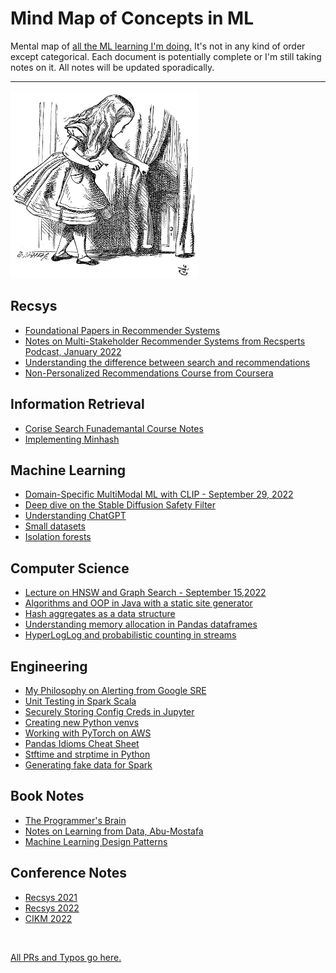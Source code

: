 # Mind Map of Concepts in ML

<div class="fs-5 col-md-8">
Mental map of <a href="https://vickiboykis.com/2022/11/10/how-i-learn-machine-learning/">all the ML learning I'm doing.</a> It's not in any kind of order except categorical. Each document is potentially complete or I'm still taking notes on it. All notes will be updated sporadically. 
</div>
<hr class="col-3 col-md-2 mb-5">
<img src="alice.jpg" width="300" height="300">

## Recsys
- [Foundational Papers in Recommender Systems](https://docs.google.com/document/d/e/2PACX-1vQDIESWxtn8I6vMWSbriQAkjMm9VQc5uyBhBF6nvl8UYc8jdBQ30nJ7avWZ7tVHVobdGi8lhC8Tx94B/pub)
- [Notes on Multi-Stakeholder Recommender Systems from Recsperts Podcast, January 2022](https://gist.github.com/veekaybee/3cd4f7f417f8eb83a40eecaeed1fd83a)
- [Understanding the difference between search and recommendations](https://gist.github.com/veekaybee/2cf54ebcbd72aa73bfe482f20866c6ef)
- [Non-Personalized Recommendations Course from Coursera](https://gist.github.com/veekaybee/3e891a5bba299fc9e33640d66d5bb6f2)
            
## Information Retrieval
- [Corise Search Funademantal Course Notes](https://docs.google.com/document/d/e/2PACX-1vQXuQAp2bb1uIKbp8NLmkSTBJvOPOyF9sc0rWDFklpcX73MXO1Ko8jyb2BfVxIK-nKzXaXemNGngRz5/pub)
- [Implementing Minhash](https://boringml.com/docs/recsys/minhash/)
            
## Machine Learning
- [Domain-Specific MultiModal ML with CLIP - September 29, 2022](https://docs.google.com/document/d/e/2PACX-1vS81rnXyT02_jOJNchTzF6Lvoer97a5a3TGnf3qyWx0_34Hmv7axwIZfJI9TebwqosBzTTiAakPrM6Z/pub)
- [Deep dive on the Stable Diffusion Safety Filter](https://vickiboykis.com/2022/11/18/some-notes-on-the-stable-diffusion-safety-filter/)
- [Understanding ChatGPT](https://gist.github.com/veekaybee/6f8885e9906aa9c5408ebe5c7e870698)
- [Small datasets](https://vickiboykis.com/2018/07/23/good-small-datasets/)
- [Isolation forests](https://gist.github.com/veekaybee/49bdb3568c9c2849248eff8594c486bc)

## Computer Science
- [Lecture on HNSW and Graph Search - September 15,2022](https://docs.google.com/document/d/1VfCCayQ7pxlY9XUUvq7LziHl8D9trhA4t7xdVVOzeS8/edit)
- [Algorithms and OOP in Java with a static site generator](https://docs.google.com/document/d/1VfCCayQ7pxlY9XUUvq7LziHl8D9trhA4t7xdVVOzeS8/edit)
- [Hash aggregates as a data structure](https://vickiboykis.com/2021/06/06/the-humble-hash-aggregate/)
- [Understanding memory allocation in Pandas dataframes](https://vickiboykis.com/2023/01/17/welcome-to-the-jungle-we-got-fun-and-frames/)
- [HyperLogLog and probabilistic counting in streams](https://gist.github.com/veekaybee/cd959c192a9a47885a3e5408117c2499)

## Engineering
- [My Philosophy on Alerting from Google SRE](https://docs.google.com/document/d/199PqyG3UsyXlwieHaqbGiWVa8eMWi8zzAn0YfcApr8Q/edit)
- [Unit Testing in Spark Scala](https://boringml.com/docs/platforms/spark/testing-dataframes/)
- [Securely Storing Config Creds in Jupyter](https://vickiboykis.com/2020/02/25/securely-storing-configuration-credentials-in-a-jupyter-notebook/)
- [Creating new Python venvs](https://gifted-bohr-74bf66.netlify.app/)
- [Working with PyTorch on AWS](https://vickiboykis.com/2022/07/26/how-to-prepare-an-aws-test-image-for-pytorch/)
- [Pandas Idioms Cheat Sheet](https://github.com/veekaybee/til/blob/master/python/pandas_cheat_sheet.md)
- [Stftime and strptime in Python](https://github.com/veekaybee/til/blob/master/python/python_strptime.md)
- [Generating fake data for Spark](https://github.com/veekaybee/til/blob/master/spark/pyspark_fakedata.md)
            
## Book Notes
- [The Programmer's Brain](https://vickiboykis.com/2021/11/07/the-programmers-brain-in-the-lands-of-exploration-and-production/)
- [Notes on Learning from Data, Abu-Mostafa](https://gist.github.com/veekaybee/ace6d62da2e72ce424b78dc730a47ce9)
- [Machine Learning Design Patterns](https://gist.github.com/veekaybee/58b9fbd0fe572d09143e692e1a444c79)

## Conference Notes
- [Recsys 2021](https://vickiboykis.com/2021/10/28/recsys-2021-recap/)
- [Recsys 2022](https://docs.google.com/document/d/e/2PACX-1vRl0D-7pIC6X0tErwV9LzEOtJZKvvA0xgjhNQ9uy84uVIHJ6lW1tbgFz_FjP_ulOqgZNgkEd_xm_esV/pub)
- [CIKM 2022](https://docs.google.com/document/d/e/2PACX-1vTikkI6w3onrOOrxx4SaJPkLVinGzgq0hQ85AHchsR6W5rV1iY6Yd02ht1hzMsir2W2QqDcq_CtCfHT/pub)
            

<br>

[All PRs and Typos go here.](https://github.com/veekaybee/ml-garden)

